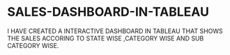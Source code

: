 # SALES-DASHBOARD-IN-TABLEAU
I HAVE CREATED A INTERACTIVE DASHBOARD IN TABLEAU THAT SHOWS THE SALES ACCORING TO STATE WISE ,CATEGORY WISE AND SUB CATEGORY WISE.
